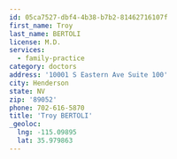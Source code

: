 ```yaml
---
id: 05ca7527-dbf4-4b38-b7b2-81462716107f
first_name: Troy
last_name: BERTOLI
license: M.D.
services:
  - family-practice
category: doctors
address: '10001 S Eastern Ave Suite 100'
city: Henderson
state: NV
zip: '89052'
phone: 702-616-5870
title: 'Troy BERTOLI'
_geoloc:
  lng: -115.09895
  lat: 35.979863
---
```

